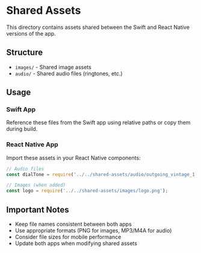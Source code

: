 # Shared Assets

This directory contains assets shared between the Swift and React Native versions of the app.

## Structure

- `images/` - Shared image assets
- `audio/` - Shared audio files (ringtones, etc.)

## Usage

### Swift App
Reference these files from the Swift app using relative paths or copy them during build.

### React Native App
Import these assets in your React Native components:

```typescript
// Audio files
const dialTone = require('../../shared-assets/audio/outgoing_vintage_1.mp3');

// Images (when added)
const logo = require('../../shared-assets/images/logo.png');
```

## Important Notes

- Keep file names consistent between both apps
- Use appropriate formats (PNG for images, MP3/M4A for audio)
- Consider file sizes for mobile performance
- Update both apps when modifying shared assets
